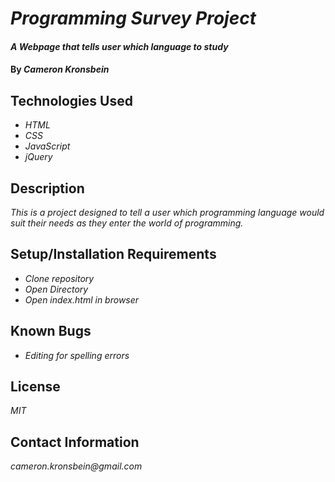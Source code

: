 # _Programming Survey Project_

#### _A Webpage that tells user which language to study_

#### By _**Cameron Kronsbein**_

## Technologies Used

* _HTML_
* _CSS_
* _JavaScript_
* _jQuery_

## Description

_This is a project designed to tell a user which programming language would suit their needs as they enter the world of programming._

## Setup/Installation Requirements

* _Clone repository_
* _Open Directory_
* _Open index.html in browser_

## Known Bugs

* _Editing for spelling errors_

## License

_MIT_

## Contact Information

_cameron.kronsbein@gmail.com_
